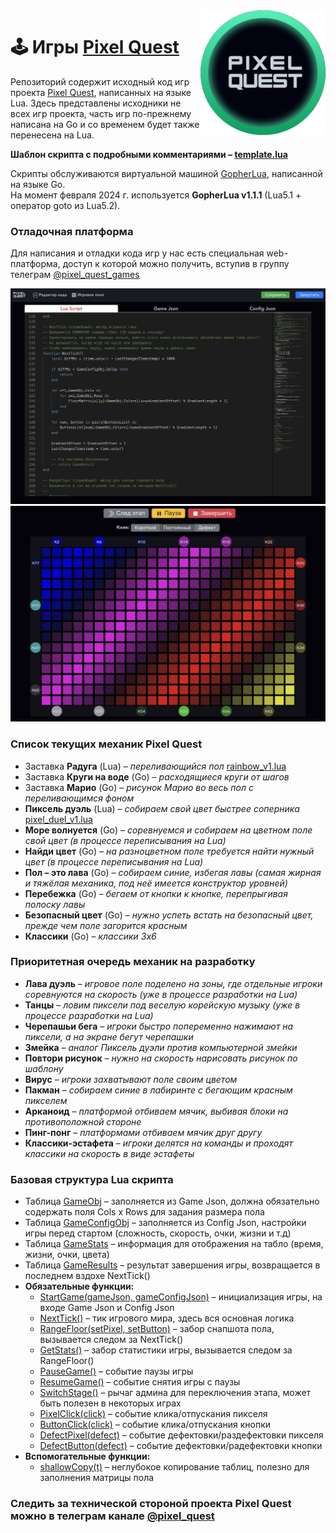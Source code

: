 <img align="right" src="https://github.com/pixel-quest/pixel-games/raw/main/img/logo.png" height="200">

# 🕹 Игры [Pixel Quest](https://pixelquest.ru)

Репозиторий содержит исходный код игр проекта [Pixel Quest](https://pixelquest.ru), написанных на языке Lua.
Здесь представлены исходники не всех игр проекта, часть игр по-прежнему написана на Go и со временем будет также перенесена на Lua.

**Шаблон скрипта с подробными комментариями – [template.lua](https://github.com/pixel-quest/pixel-games/blob/main/template/template.lua)**

Скрипты обслуживаются виртуальной машиной [GopherLua](https://github.com/yuin/gopher-lua), написанной на языке Go.  
На момент февраля 2024 г. используется **GopherLua v1.1.1** (Lua5.1 + оператор goto из Lua5.2).

### Отладочная платформа
Для написания и отладки кода игр у нас есть специальная web-платформа, доступ к которой можно получить, вступив в группу телеграм [@pixel_quest_games](https://t.me/pixel_quest_games)

<img src="https://github.com/pixel-quest/pixel-games/raw/main/img/stand1.jpg">

<img src="https://github.com/pixel-quest/pixel-games/raw/main/img/stand2.jpg">

### Список текущих механик Pixel Quest
- Заставка **Радуга** (Lua) – *переливающийся пол* [rainbow_v1.lua](https://github.com/pixel-quest/pixel-games/blob/main/rainbow_v1/rainbow_v1.lua)
- Заставка **Круги на воде** (Go) – *расходящиеся круги от шагов*
- Заставка **Марио** (Go) – *рисунок Марио во весь пол с переливающимся фоном*
- **Пиксель дуэль** (Lua) – *собираем свой цвет быстрее соперника* [pixel_duel_v1.lua](https://github.com/pixel-quest/pixel-games/blob/main/pixel_duel_v1/pixel_duel_v1.lua)
- **Море волнуется** (Go) – *соревнуемся и собираем на цветном поле свой цвет (в процессе переписывания на Lua)*
- **Найди цвет** (Go) – *на разноцветном поле требуется найти нужный цвет (в процессе переписывания на Lua)*
- **Пол – это лава** (Go) – *собираем синие, избегая лавы (самая жирная и тяжёлая механика, под неё имеется конструктор уровней)*
- **Перебежка** (Go) – *бегаем от кнопки к кнопке, перепрыгивая полоску лавы*
- **Безопасный цвет** (Go) – *нужно успеть встать на безопасный цвет, прежде чем поле загорится красным*
- **Классики** (Go) – *классики 3х6*

### Приоритетная очередь механик на разработку
- **Лава дуэль** – *игровое поле поделено на зоны, где отдельные игроки соревнуются на скорость (уже в процессе разработки на Lua)*
- **Танцы** – *ловим пиксели под веселую корейскую музыку (уже в процессе разработки на Lua)*
- **Черепашьи бега** – *игроки быстро попеременно нажимают на пиксели, а на экране бегут черепашки*
- **Змейка** – *аналог Пиксель дуэли против компьютерной змейки*
- **Повтори рисунок** – *нужно на скорость нарисовать рисунок по шаблону* 
- **Вирус** – *игроки захватывают поле своим цветом*
- **Пакман** – *собираем синие в лабиринте с бегающим красным пикселем*
- **Арканоид** – *платформой отбиваем мячик, выбивая блоки на противоположной стороне*
- **Пинг-понг** – *платформами отбиваем мячик друг другу*
- **Классики-эстафета** – *игроки делятся на команды и проходят классики на скорость в виде эстафеты*

### Базовая структура Lua скрипта
- Таблица [GameObj](https://github.com/pixel-quest/pixel-games/blob/main/template/template.lua#L44)  – заполняется из Game Json, должна обязательно содержать поля Cols x Rows для задания размера пола
- Таблица [GameConfigObj](https://github.com/pixel-quest/pixel-games/blob/main/template/template.lua#L51) – заполняется из Config Json, настройки игры перед стартом (сложность, скорость, очки, жизни и т.д)
- Таблица [GameStats](https://github.com/pixel-quest/pixel-games/blob/main/template/template.lua#L55) – информация для отображения на табло (время, жизни, очки, цвета)
- Таблица [GameResults](https://github.com/pixel-quest/pixel-games/blob/main/template/template.lua#L75) – результат завершения игры, возвращается в последнем вздохе NextTick()
- **Обязательные функции:**
  - [StartGame(gameJson, gameConfigJson)](https://github.com/pixel-quest/pixel-games/blob/main/template/template.lua#L90) – инициализация игры, на входе Game Json и Config Json
  - [NextTick()](https://github.com/pixel-quest/pixel-games/blob/main/template/template.lua#L111) – тик игрового мира, здесь вся основная логика
  - [RangeFloor(setPixel, setButton)](https://github.com/pixel-quest/pixel-games/blob/main/template/template.lua#L122) – забор снапшота пола, вызывается следом за NextTick()
  - [GetStats()](https://github.com/pixel-quest/pixel-games/blob/main/template/template.lua#L136) – забор статистики игры, вызывается следом за RangeFloor()
  - [PauseGame()](https://github.com/pixel-quest/pixel-games/blob/main/template/template.lua#L141) – событие паузы игры
  - [ResumeGame()](https://github.com/pixel-quest/pixel-games/blob/main/template/template.lua#L145) – событие снятия игры с паузы
  - [SwitchStage()](https://github.com/pixel-quest/pixel-games/blob/main/template/template.lua#L150) – рычаг админа для переключения этапа, может быть полезен в некоторых играх
  - [PixelClick(click)](https://github.com/pixel-quest/pixel-games/blob/main/template/template.lua#L162) – событие клика/отпускания пикселя
  - [ButtonClick(click)](https://github.com/pixel-quest/pixel-games/blob/main/template/template.lua#L173) – событие клика/отпускания кнопки
  - [DefectPixel(defect)](https://github.com/pixel-quest/pixel-games/blob/main/template/template.lua#L186) – событие дефектовки/раздефектовки пикселя
  - [DefectButton(defect)](https://github.com/pixel-quest/pixel-games/blob/main/template/template.lua#L198) – событие дефектовки/радефектовки кнопки
- **Вспомогательные функции:**
  - [shallowCopy(t)](https://github.com/pixel-quest/pixel-games/blob/main/template/template.lua#L205) – неглубокое копирование таблиц, полезно для заполнения матрицы пола

### Следить за технической стороной проекта Pixel Quest можно в телеграм канале [@pixel_quest](https://t.me/pixel_quest)
